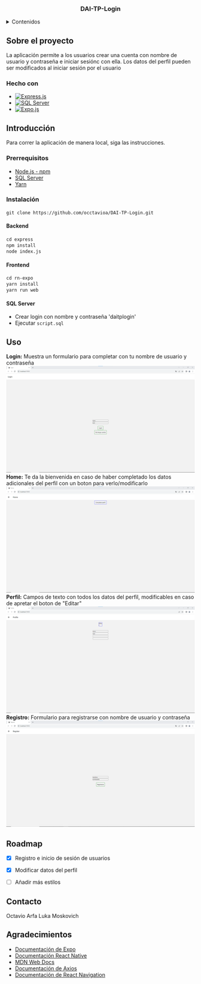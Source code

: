 
<!-- PROJECT LOGO -->
<br />
<div align="center">
  <h3 align="center">DAI-TP-Login</h3>
</div>

<!-- TABLE OF CONTENTS -->
<details>
  <summary>Contenidos</summary>
  <ol>
    <li>
      <a href="#sobre-el-proyecto">Sobre el proyecto</a>
      <ul>
        <li><a href="#hecho-con">Hecho con</a></li>
      </ul>
    </li>
    <li>
      <a href="#introducción">Introducción</a>
      <ul>
        <li><a href="#prerrequisitos">Prerrequisitos</a></li>
        <li><a href="#instalación">Instalación</a></li>
      </ul>
    </li>
    <li><a href="#uso">Uso</a></li>
    <li><a href="#roadmap">Roadmap</a></li>
    <li><a href="#contacto">Contacto</a></li>
    <li><a href="#agradecimientos">Agradecimientos</a></li>
  </ol>
</details>

<!-- ABOUT THE PROJECT -->
## Sobre el proyecto

La aplicación permite a los usuarios crear una cuenta con nombre de usuario y contraseña e iniciar sesiónc con ella. Los datos del perfil pueden ser modificados al iniciar sesión por el usuario

### Hecho con

* [![Express.js][Express.js]][Express.js-url]
* [![SQL Server][SQL Server]][SQL Server-url]
* [![Expo.js][Expo.js]][Expo.js-url]

<!-- GETTING STARTED -->
## Introducción

Para correr la aplicación de manera local, siga las instrucciones.

### Prerrequisitos
* <a href="https://nodejs.org/es">Node.js - npm</a>
* <a href="https://www.microsoft.com/es-ar/sql-server/sql-server-downloads">SQL Server</a>
* <a href="https://yarnpkg.com/getting-started/install">Yarn</a>
### Instalación
```
git clone https://github.com/occtavioa/DAI-TP-Login.git
```
#### Backend
```
cd express
npm install
node index.js
```
#### Frontend
```
cd rn-expo
yarn install
yarn run web
```
#### SQL Server
* Crear login con nombre y contraseña 'daitplogin'
* Ejecutar `script.sql`

<!-- USAGE EXAMPLES -->
## Uso
<b>Login:</b>
Muestra un formulario para completar con tu nombre de usuario y contraseña
![Login]
<b>Home:</b>
Te da la bienvenida en caso de haber completado los datos adicionales del perfil con un boton para verlo/modificarlo
![Home]
<b>Perfil:</b>
Campos de texto con todos los datos del perfil, modificables en caso de apretar el boton de "Editar"
![Profile]
<b>Registro:</b>
Formulario para registrarse con nombre de usuario y contraseña
![Register]

<!-- ROADMAP -->
## Roadmap

- [x] Registro e inicio de sesión de usuarios
- [x] Modificar datos del perfil
- [ ] Añadir más estilos


<!-- CONTACT -->
## Contacto
Octavio Arfa
Luka Moskovich
<!-- ACKNOWLEDGMENTS -->
## Agradecimientos

* [Documentación de Expo](https://docs.expo.dev/)
* [Documentación React Native](https://reactnative.dev/docs/getting-started)
* [MDN Web Docs](https://developer.mozilla.org/es/docs/Web)
* [Documentación de Axios](https://axios-http.com/es/docs/intro)
* [Documentación de React Navigation](https://reactnavigation.org/)


<!-- MARKDOWN LINKS & IMAGES -->
<!-- https://www.markdownguide.org/basic-syntax/#reference-style-links -->
[Express.js]: https://img.shields.io/badge/Express.js-404D59?style=for-the-badge
[Express.js-url]: https://expressjs.com/
[SQL Server]: https://img.shields.io/badge/Microsoft%20SQL%20Server-CC2927?style=for-the-badge&logo=microsoft%20sql%20server&logoColor=white
[SQL Server-url]: http://microsoft.com/es-ar/sql-server/sql-server-2022
[Expo.js]: https://img.shields.io/badge/Expo-000.svg?style=for-the-badge&logo=EXPO&labelColor=000&logoColor=FFF
[Expo.js-url]: https://expo.dev/
[Login]: imgs/login.png
[Home]: imgs/home.png
[Profile]: imgs/profile.png
[Register]: imgs/register.png
